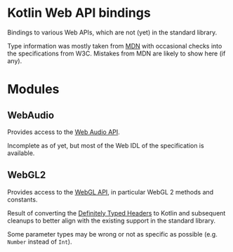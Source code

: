 # Kotlin Web API bindings
Bindings to various Web APIs, which are not (yet) in the standard library.

Type information was mostly taken from [MDN](https://developer.mozilla.org)
with occasional checks into the specifications from W3C. Mistakes from
MDN are likely to show here (if any).

# Modules

## WebAudio
Provides access to the
[Web Audio API](https://developer.mozilla.org/en-US/docs/Web/API/Web_Audio_API).

Incomplete as of yet, but most of the Web IDL of the specification is available.

## WebGL2
Provides access to the
[WebGL API](https://developer.mozilla.org/en-US/docs/Web/API/WebGL_API),
in particular WebGL 2 methods and constants.

Result of converting the
[Definitely Typed Headers](https://github.com/DefinitelyTyped/DefinitelyTyped/tree/master/types/webgl2)
to Kotlin and subsequent cleanups to better align with the existing support
in the standard library.

Some parameter types may be wrong or not as specific as possible
(e.g. `Number` instead of `Int`).
